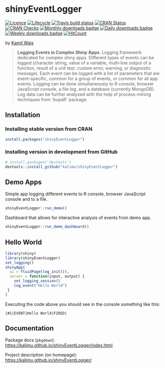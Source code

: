 
<!-- README.md is generated from README.Rmd. Please edit that file -->
shinyEventLogger
================

[![Licence](https://img.shields.io/badge/licence-MIT-blue.svg)](https://www.r-project.org/Licenses/MIT) [![Lifecycle](https://img.shields.io/badge/lifecycle-experimental-organge.svg)](https://www.tidyverse.org/lifecycle/) [![Travis build status](https://travis-ci.org/kalimu/shinyEventLogger.svg?branch=master)](https://travis-ci.org/kalimu/shinyEventLogger) [![CRAN Status](https://www.r-pkg.org/badges/version-ago/shinyEventLogger)](https://cran.r-project.org/package=shinyEventLogger) [![CRAN Checks](https://cranchecks.info/badges/summary/shinyEventLogger)](https://cran.r-project.org/web/checks/check_results_shinyEventLogger.html) [![Monthly downloads badge](http://cranlogs.r-pkg.org/badges/last-month/shinyEventLogger)](https://cran.r-project.org/package=shinyEventLogger) [![Daily downloads badge](https://cranlogs.r-pkg.org/badges/last-day/shinyEventLogger?color=blue)](https://CRAN.R-project.org/package=shinyEventLogger) [![Weekly downloads badge](https://cranlogs.r-pkg.org/badges/last-week/shinyEventLogger?color=blue)](https://CRAN.R-project.org/package=shinyEventLogger) [![HitCount](http://hits.dwyl.io/kalimu/shinyEventLogger.svg)](http://hits.dwyl.io/kalimu/shinyEventLogger)

by [Kamil Wais](https://kalimu.github.io/)

> **Logging Events in Complex Shiny Apps**. Logging framework dedicated for complex shiny apps. Different types of events can be logged (character string, value of a variable, multi-line output of a function, result of a unit test, custom error, warning, or diagnostic message). Each event can be logged with a list of parameters that are event-specific, common for a group of events, or common for all app events. Logging can be done simultaneously to R console, browser JavaScript console, a file log, and a database (currently MongoDB). Log data can be further analyzed with the help of process-mining techniques from 'bupaR' package.

Installation
------------

### Installing stable version from CRAN

``` r
install.packages("shinyEventLogger")
```

### Installing version in development from GitHub

``` r
# install.packages('devtools')
devtools::install_github("kalimu/shinyEventLogger")
```

Demo Apps
---------

Simple app logging different events to R console, browser JavaScript console and to a file.

``` r
shinyEventLogger::run_demo()
```

Dashboard that allows for interactive analysis of events from demo app.

``` r
shinyEventLogger::run_demo_dashboard()
```

Hello World
-----------

``` r
library(shiny)
library(shinyEventLogger)
set_logging()
shinyApp(
  ui = fluidPage(log_init()),
  server = function(input, output) {
    set_logging_session()
    log_event("Hello World")
 }
)
```

Executing the code above you should see in the console something like this:

    |#1|EVENT|Hello World|FIRED|

Documentation
-------------

Package docs (`pkgdown`): <https://kalimu.github.io/shinyEventLogger/index.html>

Project description (on homepage): <https://kalimu.github.io/shinyEventLogger/>
